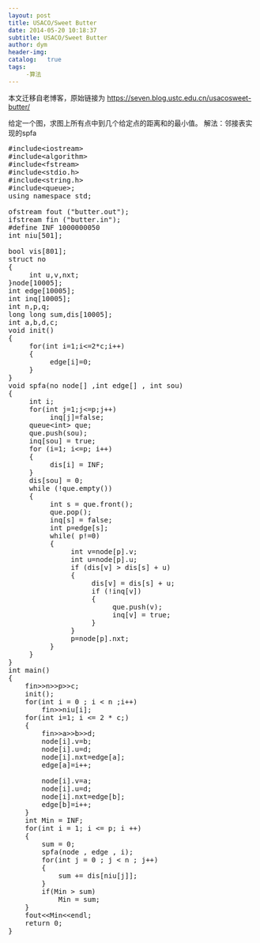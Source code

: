 ```yaml
---
layout: post
title: USACO/Sweet Butter
date: 2014-05-20 10:18:37
subtitle: USACO/Sweet Butter
author: dym
header-img:
catalog:   true
tags:
     -算法
---
```


本文迁移自老博客，原始链接为 <https://seven.blog.ustc.edu.cn/usacosweet-butter/>

给定一个图，求图上所有点中到几个给定点的距离和的最小值。
解法：邻接表实现的spfa
<pre class = "brush:[cpp]">
#include&lt;iostream&gt;
#include&lt;algorithm&gt;
#include&lt;fstream&gt;
#include&lt;stdio.h&gt;
#include&lt;string.h&gt;
#include&lt;queue&gt;;
using namespace std;

ofstream fout ("butter.out");
ifstream fin ("butter.in");
#define INF 1000000050
int niu[501];

bool vis[801];
struct no
{
     int u,v,nxt;
}node[10005];
int edge[10005];
int inq[10005];
int n,p,q;
long long sum,dis[10005];
int a,b,d,c;
void init()
{
     for(int i=1;i<=2*c;i++)
     {
          edge[i]=0;
     }
}
void spfa(no node[] ,int edge[] , int sou)
{
     int i;
     for(int j=1;j<=p;j++)
          inq[j]=false;
     queue&lt;int&gt; que;
     que.push(sou);
     inq[sou] = true;
     for (i=1; i<=p; i++)
     {
          dis[i] = INF;
     }
     dis[sou] = 0;
     while (!que.empty())
     {
          int s = que.front();
          que.pop();
          inq[s] = false;
          int p=edge[s];
          while( p!=0)
          {
               int v=node[p].v;
               int u=node[p].u;
               if (dis[v] > dis[s] + u)
               {
                    dis[v] = dis[s] + u;
                    if (!inq[v])
                    {
                         que.push(v);
                         inq[v] = true;
                    }
               }
               p=node[p].nxt;
          }
     }
}
int main()
{
    fin&gt;&gt;n&gt;&gt;p&gt;&gt;c;
    init();
    for(int i = 0 ; i < n ;i++)
        fin&gt;&gt;niu[i];
    for(int i=1; i <= 2 * c;)
    {
        fin&gt;&gt;a&gt;&gt;b&gt;&gt;d;
        node[i].v=b;
        node[i].u=d;
        node[i].nxt=edge[a];
        edge[a]=i++;

        node[i].v=a;
        node[i].u=d;
        node[i].nxt=edge[b];
        edge[b]=i++;
    }
    int Min = INF;
    for(int i = 1; i <= p; i ++)
    {
        sum = 0;
        spfa(node , edge , i);
        for(int j = 0 ; j < n ; j++)
        {
            sum += dis[niu[j]];
        }
        if(Min > sum)
            Min = sum;
    }
    fout&lt;&lt;Min&lt;&lt;endl;
    return 0;
}
</pre>
